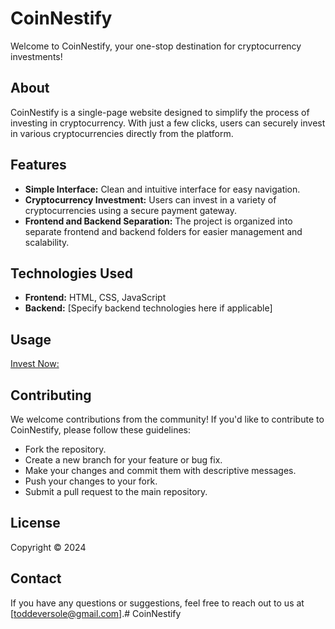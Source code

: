 # CoinNestify

Welcome to CoinNestify, your one-stop destination for cryptocurrency investments!

## About

CoinNestify is a single-page website designed to simplify the process of investing in cryptocurrency. With just a few clicks, users can securely invest in various cryptocurrencies directly from the platform.

## Features

- **Simple Interface:** Clean and intuitive interface for easy navigation.
- **Cryptocurrency Investment:** Users can invest in a variety of cryptocurrencies using a secure payment gateway.
- **Frontend and Backend Separation:** The project is organized into separate frontend and backend folders for easier management and scalability.

## Technologies Used

- **Frontend:** HTML, CSS, JavaScript
- **Backend:** [Specify backend technologies here if applicable]

## Usage

[Invest Now: ](https://toddeversole.github.io/CoinNestify/)

## Contributing

We welcome contributions from the community! If you'd like to contribute to CoinNestify, please follow these guidelines:
- Fork the repository.
- Create a new branch for your feature or bug fix.
- Make your changes and commit them with descriptive messages.
- Push your changes to your fork.
- Submit a pull request to the main repository.

## License
Copyright © 2024

## Contact

If you have any questions or suggestions, feel free to reach out to us at [toddeversole@gmail.com].# CoinNestify